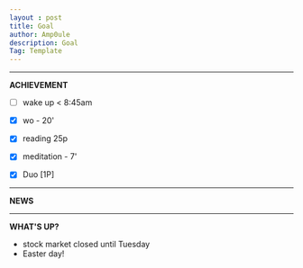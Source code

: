 ```yaml
---
layout : post
title: Goal
author: Amp0ule
description: Goal
Tag: Template
---
```


*****
**ACHIEVEMENT**

- [ ] wake up < 8:45am
- [x] wo - 20'
- [x] reading 25p
- [x] meditation - 7'
- [x] Duo [1P]


*****
**NEWS**


*****
**WHAT'S UP?**

- stock market closed until Tuesday
- Easter day!



